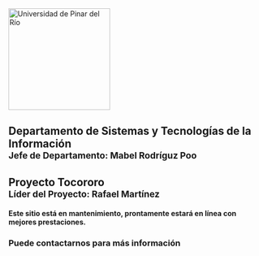 <div class="container">
    <div class="row">
        <div class="col-xs-12 col-sm-4">
            <img src="images/3014275.svg" alt="Universidad de Pinar del Río" style="width:200px;">
        </div>
        <div class="col-xs-12 col-sm-7 col-sm-offset-1">
            <h2>
                Departamento de Sistemas y Tecnologías de la Información
                <br/>
                <small>Jefe de Departamento: Mabel Rodríguz Poo</small>
            </h2>
            <h2>
                Proyecto Tocororo
                <br/>
                <small>Líder del Proyecto: Rafael Martínez</small>
            </h2>
            <h4> 
                Este sitio está en mantenimiento, prontamente estará en línea con mejores prestaciones.
            </h4>
            <h3> 
                Puede contactarnos para más información
            </h3>
        </div>
    </div>
</div>     
       